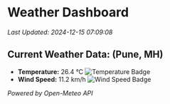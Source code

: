 
# Weather Dashboard

_Last Updated: 2024-12-15 07:09:08_

## Current Weather Data: (Pune, MH)
- **Temperature:** 26.4 °C ![Temperature Badge](https://img.shields.io/badge/Temperature-Medium%20Temp-green)
- **Wind Speed:** 11.2 km/h ![Wind Speed Badge](https://img.shields.io/badge/Wind%20Speed-Low%20Wind-blue)

*Powered by Open-Meteo API*
